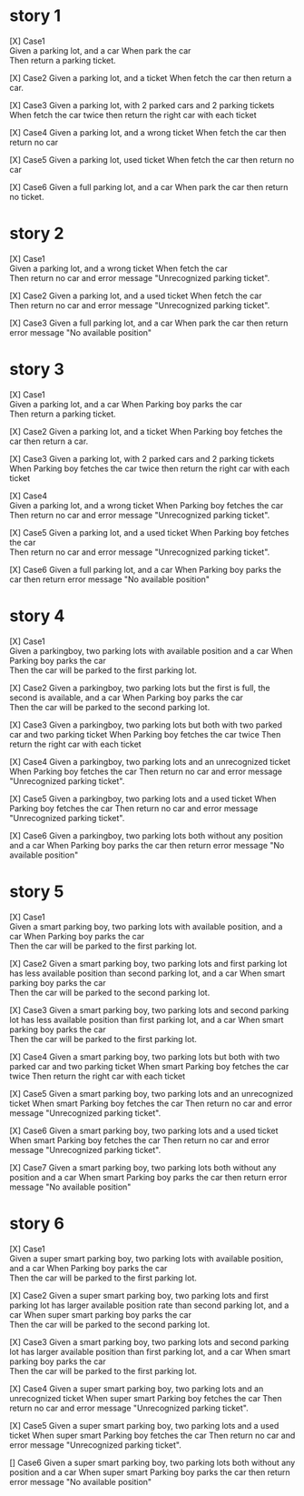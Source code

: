 # story 1
[X] Case1  
Given a parking lot, and a car 
When park the car  
Then return a parking ticket.

[X] Case2
Given a parking lot, and a ticket
When fetch the car
then return a car.

[X] Case3
Given a parking lot, with 2 parked cars and 2 parking tickets
When fetch the car twice
then return the right car with each ticket

[X] Case4
Given a parking lot, and a wrong ticket
When fetch the car
then return no car

[X] Case5
Given a parking lot, used ticket
When fetch the car
then return no car

[X] Case6
Given a full parking lot, and a car
When park the car
then return no ticket.


# story 2
[X] Case1  
Given a parking lot, and a wrong ticket
When fetch the car  
Then return no car and error message "Unrecognized parking ticket".

[X] Case2 
Given a parking lot, and a used ticket
When fetch the car  
Then return no car and error message "Unrecognized parking ticket".

[X] Case3
Given a full parking lot, and a car
When park the car
then return error message "No available position"


# story 3
[X] Case1  
Given a parking lot, and a car
When Parking boy parks the car  
Then return a parking ticket.

[X] Case2
Given a parking lot, and a ticket
When Parking boy fetches the car
then return a car.

[X] Case3
Given a parking lot, with 2 parked cars and 2 parking tickets
When Parking boy fetches the car twice
then return the right car with each ticket

[X] Case4  
Given a parking lot, and a wrong ticket
When Parking boy fetches the car  
Then return no car and error message "Unrecognized parking ticket".

[X] Case5
Given a parking lot, and a used ticket
When Parking boy fetches the car  
Then return no car and error message "Unrecognized parking ticket".

[X] Case6
Given a full parking lot, and a car
When Parking boy parks the car
then return error message "No available position"

# story 4
[X] Case1  
Given a parkingboy, two parking lots with available position and a car
When Parking boy parks the car  
Then the car will be parked to the first parking lot.

[X] Case2
Given a parkingboy, two parking lots but the first is full, the second is available, and a car
When Parking boy parks the car  
Then the car will be parked to the second parking lot.

[X] Case3
Given a parkingboy, two parking lots but both with two parked car and two parking ticket
When Parking boy fetches the car twice 
Then return the right car with each ticket

[X] Case4
Given a parkingboy, two parking lots and an unrecognized ticket
When Parking boy fetches the car
Then return no car and error message "Unrecognized parking ticket".

[X] Case5
Given a parkingboy, two parking lots and a used ticket
When Parking boy fetches the car
Then return no car and error message "Unrecognized parking ticket".

[X] Case6
Given a parkingboy, two parking lots both without any position and a car
When Parking boy parks the car
then return error message "No available position"

# story 5
[X] Case1  
Given a smart parking boy, two parking lots with available position, and a car
When Parking boy parks the car  
Then the car will be parked to the first parking lot.

[X] Case2
Given a smart parking boy, two parking lots and first parking lot has less available position than second parking lot, and a car
When smart parking boy parks the car  
Then the car will be parked to the second parking lot.

[X] Case3
Given a smart parking boy, two parking lots and second parking lot has less available position than first parking lot, and a car
When smart parking boy parks the car  
Then the car will be parked to the first parking lot.

[X] Case4
Given a smart parking boy, two parking lots but both with two parked car and two parking ticket
When smart Parking boy fetches the car twice
Then return the right car with each ticket

[X] Case5
Given a smart parking boy, two parking lots and an unrecognized ticket
When smart Parking boy fetches the car
Then return no car and error message "Unrecognized parking ticket".

[X] Case6
Given a smart parking boy, two parking lots and a used ticket
When smart Parking boy fetches the car
Then return no car and error message "Unrecognized parking ticket".

[X] Case7
Given a smart parking boy, two parking lots both without any position and a car
When smart Parking boy parks the car
then return error message "No available position"

# story 6
[X] Case1  
Given a super smart parking boy, two parking lots with available position, and a car
When Parking boy parks the car  
Then the car will be parked to the first parking lot.

[X] Case2
Given a super smart parking boy, two parking lots and first parking lot has larger available position rate than second parking lot, and a car
When super smart parking boy parks the car  
Then the car will be parked to the second parking lot.

[X] Case3
Given a smart parking boy, two parking lots and second parking lot has larger available position than first parking lot, and a car
When smart parking boy parks the car  
Then the car will be parked to the first parking lot.

[X] Case4
Given a super smart parking boy, two parking lots and an unrecognized ticket
When super smart Parking boy fetches the car
Then return no car and error message "Unrecognized parking ticket".

[X] Case5
Given a super smart parking boy, two parking lots and a used ticket
When super smart Parking boy fetches the car
Then return no car and error message "Unrecognized parking ticket".

[] Case6
Given a super smart parking boy, two parking lots both without any position and a car
When super smart Parking boy parks the car
then return error message "No available position"